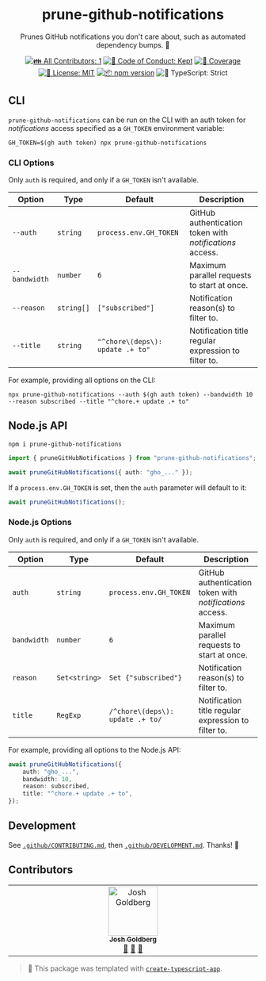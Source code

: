 <h1 align="center">prune-github-notifications</h1>

<p align="center">Prunes GitHub notifications you don't care about, such as automated dependency bumps. 🧹</p>

<p align="center">
	<!-- prettier-ignore-start -->
	<!-- ALL-CONTRIBUTORS-BADGE:START - Do not remove or modify this section -->
	<a href="#contributors" target="_blank"><img alt="👪 All Contributors: 1" src="https://img.shields.io/badge/%F0%9F%91%AA_all_contributors-1-21bb42.svg" /></a>
<!-- ALL-CONTRIBUTORS-BADGE:END -->
	<!-- prettier-ignore-end -->
	<a href="https://github.com/JoshuaKGoldberg/prune-github-notifications/blob/main/.github/CODE_OF_CONDUCT.md" target="_blank"><img alt="🤝 Code of Conduct: Kept" src="https://img.shields.io/badge/%F0%9F%A4%9D_code_of_conduct-kept-21bb42" /></a>
	<a href="https://codecov.io/gh/JoshuaKGoldberg/prune-github-notifications" target="_blank"><img alt="🧪 Coverage" src="https://img.shields.io/codecov/c/github/JoshuaKGoldberg/prune-github-notifications?label=%F0%9F%A7%AA%20coverage" /></a>
	<a href="https://github.com/JoshuaKGoldberg/prune-github-notifications/blob/main/LICENSE.md" target="_blank"><img alt="📝 License: MIT" src="https://img.shields.io/badge/%F0%9F%93%9D_license-MIT-21bb42.svg"></a>
	<a href="http://npmjs.com/package/prune-github-notifications"><img alt="📦 npm version" src="https://img.shields.io/npm/v/prune-github-notifications?color=21bb42&label=%F0%9F%93%A6%20npm" /></a>
	<img alt="💪 TypeScript: Strict" src="https://img.shields.io/badge/%F0%9F%92%AA_typescript-strict-21bb42.svg" />
</p>

## CLI

`prune-github-notifications` can be run on the CLI with an auth token for _notifications_ access specified as a `GH_TOKEN` environment variable:

```shell
GH_TOKEN=$(gh auth token) npx prune-github-notifications
```

### CLI Options

Only `auth` is required, and only if a `GH_TOKEN` isn't available.

| Option        | Type       | Default                          | Description                                              |
| ------------- | ---------- | -------------------------------- | -------------------------------------------------------- |
| `--auth`      | `string`   | `process.env.GH_TOKEN`           | GitHub authentication token with _notifications_ access. |
| `--bandwidth` | `number`   | `6`                              | Maximum parallel requests to start at once.              |
| `--reason`    | `string[]` | `["subscribed"]`                 | Notification reason(s) to filter to.                     |
| `--title`     | `string`   | `"^chore\(deps\): update .+ to"` | Notification title regular expression to filter to.      |

For example, providing all options on the CLI:

```shell
npx prune-github-notifications --auth $(gh auth token) --bandwidth 10 --reason subscribed --title "^chore.+ update .+ to"
```

## Node.js API

```shell
npm i prune-github-notifications
```

```ts
import { pruneGitHubNotifications } from "prune-github-notifications";

await pruneGitHubNotifications({ auth: "gho_..." });
```

If a `process.env.GH_TOKEN` is set, then the `auth` parameter will default to it:

```ts
await pruneGitHubNotifications();
```

### Node.js Options

Only `auth` is required, and only if a `GH_TOKEN` isn't available.

| Option      | Type          | Default                          | Description                                              |
| ----------- | ------------- | -------------------------------- | -------------------------------------------------------- |
| `auth`      | `string`      | `process.env.GH_TOKEN`           | GitHub authentication token with _notifications_ access. |
| `bandwidth` | `number`      | `6`                              | Maximum parallel requests to start at once.              |
| `reason`    | `Set<string>` | `Set {"subscribed"}`             | Notification reason(s) to filter to.                     |
| `title`     | `RegExp`      | `/^chore\(deps\): update .+ to/` | Notification title regular expression to filter to.      |

For example, providing all options to the Node.js API:

```ts
await pruneGitHubNotifications({
	auth: "gho_...",
	bandwidth: 10,
	reason: subscribed,
	title: "^chore.+ update .+ to",
});
```

## Development

See [`.github/CONTRIBUTING.md`](./.github/CONTRIBUTING.md), then [`.github/DEVELOPMENT.md`](./.github/DEVELOPMENT.md).
Thanks! 💖

## Contributors

<!-- spellchecker: disable -->
<!-- ALL-CONTRIBUTORS-LIST:START - Do not remove or modify this section -->
<!-- prettier-ignore-start -->
<!-- markdownlint-disable -->
<table>
  <tbody>
    <tr>
      <td align="center" valign="top" width="14.28%"><a href="http://www.joshuakgoldberg.com"><img src="https://avatars.githubusercontent.com/u/3335181?v=4?s=100" width="100px;" alt="Josh Goldberg"/><br /><sub><b>Josh Goldberg</b></sub></a><br /><a href="#tool-JoshuaKGoldberg" title="Tools">🔧</a> <a href="#maintenance-JoshuaKGoldberg" title="Maintenance">🚧</a> <a href="#ideas-JoshuaKGoldberg" title="Ideas, Planning, & Feedback">🤔</a></td>
    </tr>
  </tbody>
</table>

<!-- markdownlint-restore -->
<!-- prettier-ignore-end -->

<!-- ALL-CONTRIBUTORS-LIST:END -->
<!-- spellchecker: enable -->

<!-- You can remove this notice if you don't want it 🙂 no worries! -->

> 💙 This package was templated with [`create-typescript-app`](https://github.com/JoshuaKGoldberg/create-typescript-app).
